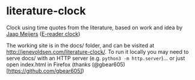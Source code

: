 # literature-clock
Clock using time quotes from the literature, based on work and idea by
        [Jaap Meijers](http://www.eerlijkemedia.nl/) ([E-reader clock](https://www.instructables.com/id/Literary-Clock-Made-From-E-reader/))
        
The working site is in the docs/ folder, and can be visited at http://jenevoldsen.com/literature-clock/. To run it locally you may need to serve docs/ with an HTTP server (e.g. `python3 -m http.server`)... or just open index.html in Firefox (thanks (@gbear605)[https://github.com/gbear605]) 
